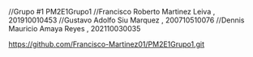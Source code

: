 //Grupo #1 PM2E1Grupo1
//Francisco Roberto Martinez Leiva , 201910010453
//Gustavo Adolfo Siu Marquez , 200710510076
//Dennis Mauricio Amaya Reyes , 202110030035


https://github.com/Francisco-Martinez01/PM2E1Grupo1.git

